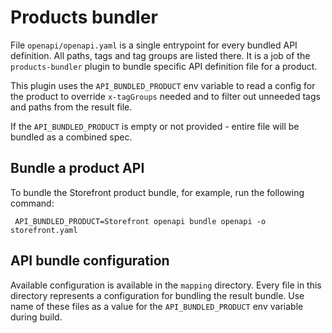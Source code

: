 # Products bundler

File `openapi/openapi.yaml` is a single entrypoint for every bundled API definition.
All paths, tags and tag groups are listed there. It is a job of the `products-bundler`
plugin to bundle specific API definition file for a product.

This plugin uses the `API_BUNDLED_PRODUCT` env variable to read a config for the product
to override `x-tagGroups` needed and to filter out unneeded tags and paths from the result file.

If the `API_BUNDLED_PRODUCT` is empty or not provided - entire file will be bundled as a combined spec.

## Bundle a product API

To bundle the Storefront product bundle, for example, run the following command:

```shell
 API_BUNDLED_PRODUCT=Storefront openapi bundle openapi -o storefront.yaml
```

## API bundle configuration

Available configuration is available in the `mapping` directory. Every file in this directory
represents a configuration for bundling the result bundle. Use name of these files as a value
for the `API_BUNDLED_PRODUCT` env variable during build.

